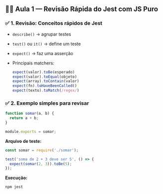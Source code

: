 
## 🧑‍🏫 **Aula 1 — Revisão Rápida do Jest com JS Puro**

### ✅ **1. Revisão: Conceitos rápidos de Jest**

- `describe()` → agrupar testes
- `test()` ou `it()` → define um teste
- `expect()` → faz uma asserção
- Principais matchers:
    
    ```js
    expect(valor).toBe(esperado)
    expect(valor).toEqual(objeto)
    expect(array).toContain(valor)
    expect(fn).toHaveBeenCalled()
    expect(texto).toMatch(/regex/)
    
    ```
    

### ✅ **2. Exemplo simples para revisar**

```js
function somar(a, b) {
  return a + b;
}

module.exports = somar;

```

**Arquivo de teste:**

```js
const somar = require('./somar');

test('soma de 2 + 3 deve ser 5', () => {
  expect(somar(2, 3)).toBe(5);
});

```

**Execução:**

```bash
npm jest

```
